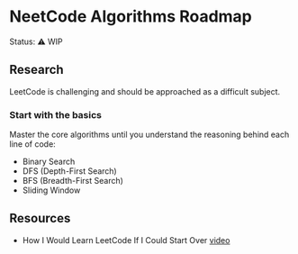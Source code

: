 # NeetCode Algorithms Roadmap

Status: ⚠️ WIP

## Research

LeetCode is challenging and should be approached as a difficult subject.

### Start with the basics

Master the core algorithms until you understand the reasoning behind each line of code:

- Binary Search
- DFS (Depth-First Search)
- BFS (Breadth-First Search)
- Sliding Window

## Resources

- How I Would Learn LeetCode If I Could Start Over [video](https://www.youtube.com/watch?v=aHZW7TuY_yo)
